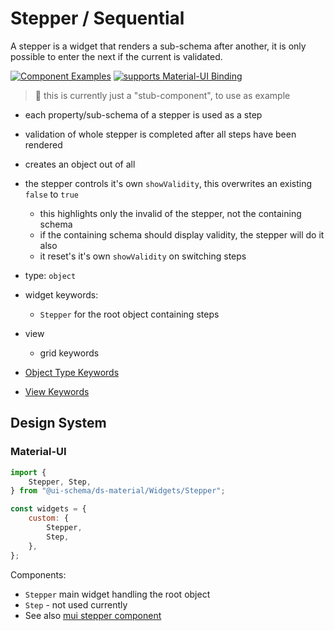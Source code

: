 # Stepper / Sequential

A stepper is a widget that renders a sub-schema after another, it is only possible to enter the next if the current is validated.

[![Component Examples](https://img.shields.io/badge/Examples-green?labelColor=1d3d39&color=1a6754&logoColor=ffffff&style=flat-square&logo=plex)](#demo-ui-generator) [![supports Material-UI Binding](https://img.shields.io/badge/Material-green?labelColor=1a237e&color=0d47a1&logoColor=ffffff&style=flat-square&logo=material-ui)](#material-ui)

> 🚧 this is currently just a "stub-component", to use as example

- each property/sub-schema of a stepper is used as a step
- validation of whole stepper is completed after all steps have been rendered
- creates an object out of all
- the stepper controls it's own `showValidity`, this overwrites an existing `false` to `true`
  - this highlights only the invalid of the stepper, not the containing schema
  - if the containing schema should display validity, the stepper will do it also
  - it reset's it's own `showValidity` on switching steps
- type: `object`
- widget keywords:
    - `Stepper` for the root object containing steps
- view
    - grid keywords

- [Object Type Keywords](/docs/schema#type-object)
- [View Keywords](/docs/schema#view-keyword)

## Design System

### Material-UI

```js
import {
    Stepper, Step,
} from "@ui-schema/ds-material/Widgets/Stepper";

const widgets = {
    custom: {
        Stepper,
        Step,
    },
};
```

Components:

- `Stepper` main widget handling the root object
- `Step` - not used currently
- See also [mui stepper component](https://material-ui.com/components/steppers/)

